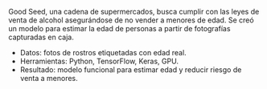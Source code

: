 Good Seed, una cadena de supermercados, busca cumplir con las leyes de venta de alcohol asegurándose de no vender a menores de edad. Se creó un modelo para estimar la edad de personas a partir de fotografías capturadas en caja.

- Datos: fotos de rostros etiquetadas con edad real.
- Herramientas: Python, TensorFlow, Keras, GPU.
- Resultado: modelo funcional para estimar edad y reducir riesgo de venta a menores.
